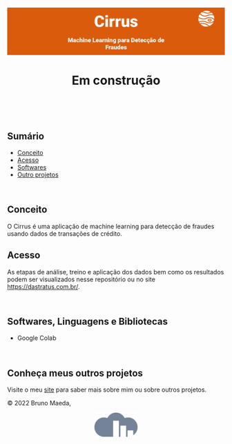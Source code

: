 <p align="center">
  <img src="https://raw.githubusercontent.com/bmmaeda/Cirrus/main/logo_cirrus.png" width=1280>
</p>

<h1 align="center">
Em construção<br/><br/>
</h1>

<br/>

## Sumário

- [Conceito](#conceito)
- [Acesso](#acesso)
- [Softwares](#softwares-e-bibliotecas)
- [Outro projetos](#conheça-meus-outros-projetos)

<br/>

## Conceito

O Cirrus é uma aplicação de machine learning para detecção de fraudes usando dados de transações de crédito.
<br/>

## Acesso

As etapas de análise, treino e aplicação dos dados bem como os resultados podem ser visualizados nesse repositório ou no site <https://dastratus.com.br/>.

<br/>

## Softwares, Linguagens e Bibliotecas

- Google Colab

<br/>

## Conheça meus outros projetos

Visite o meu [site](https://dastratus.com.br/) para saber mais sobre mim ou sobre outros projetos.
<br/>

© 2022 Bruno Maeda,

<p align="center">
    <a href="https://dastratus.com.br/"><img src="https://raw.githubusercontent.com/bmmaeda/imersaods4/master/logo-dastratus-nw.png" align="center" width=100/></a>
</p>
<div align="center">
</div>
